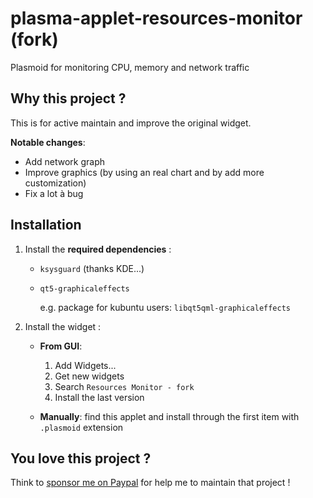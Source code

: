 # plasma-applet-resources-monitor (fork)

Plasmoid for monitoring CPU, memory and network traffic

## Why this project ?

This is for active maintain and improve the original widget.

**Notable changes**:

- Add network graph
- Improve graphics (by using an real chart and by add more customization)
- Fix a lot à bug

## Installation

1. Install the **required dependencies** :

   - `ksysguard` (thanks KDE...)
   - `qt5-graphicaleffects`

     e.g. package for kubuntu users: `libqt5qml-graphicaleffects`

2. Install the widget :

   - **From GUI**:

     1. Add Widgets...
     2. Get new widgets
     3. Search `Resources Monitor - fork`
     4. Install the last version

   - **Manually**: find this applet and install through the first item with `.plasmoid` extension

## You love this project ?

Think to [sponsor me on Paypal](https://www.paypal.me/orblazer) for help me to maintain that project !
